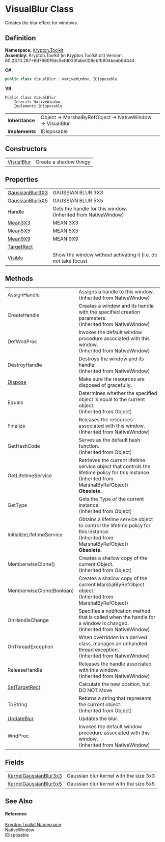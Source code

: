 # VisualBlur Class


Creates the blur effect for windows.



## Definition
**Namespace:** <a href="79d2eac2-21f4-54ff-7552-b20c33c30600.md">Krypton.Toolkit</a>  
**Assembly:** Krypton.Toolkit (in Krypton.Toolkit.dll) Version: 80.23.10.287+8d7660f9dc5efd033fabe008ebfb904beab6d444

**C#**
``` C#
public class VisualBlur : NativeWindow, IDisposable
```
**VB**
``` VB
Public Class VisualBlur
	Inherits NativeWindow
	Implements IDisposable
```

<table><tr><td><strong>Inheritance</strong></td><td>Object  →  MarshalByRefObject  →  NativeWindow  →  VisualBlur</td></tr>
<tr><td><strong>Implements</strong></td><td>IDisposable</td></tr>
</table>



## Constructors
<table>
<tr>
<td><a href="9dddc13c-6c82-fbcb-49ee-bf60a05526bb.md">VisualBlur</a></td>
<td>Create a shadow thingy</td></tr>
</table>

## Properties
<table>
<tr>
<td><a href="65f1b260-4d0b-fa06-d58c-9840bb00178e.md">GaussianBlur3X3</a></td>
<td>GAUSSIAN BLUR 3X3</td></tr>
<tr>
<td><a href="1a690e0d-7b07-fc19-3cd5-7d1dda72a2e6.md">GaussianBlur5X5</a></td>
<td>GAUSSIAN BLUR 5X5</td></tr>
<tr>
<td>Handle</td>
<td>Gets the handle for this window.<br />(Inherited from NativeWindow)</td></tr>
<tr>
<td><a href="b0dd7bb8-8ec7-28d9-99c0-ec8153fc1634.md">Mean3X3</a></td>
<td>MEAN 3X3</td></tr>
<tr>
<td><a href="8b7eed0d-9df0-6147-d770-b853e6f96ef4.md">Mean5X5</a></td>
<td>MEAN 5X5</td></tr>
<tr>
<td><a href="73ae8e69-0b0d-755c-1203-0a19ff6e8e07.md">Mean9X9</a></td>
<td>MEAN 9X9</td></tr>
<tr>
<td><a href="a51261c8-772b-dae8-5c8e-51c76d84f208.md">TargetRect</a></td>
<td> </td></tr>
<tr>
<td><a href="dd47d07d-4b8a-d130-255c-c286f816a4d1.md">Visible</a></td>
<td>Show the window without activating it (i.e. do not take focus)</td></tr>
</table>

## Methods
<table>
<tr>
<td>AssignHandle</td>
<td>Assigns a handle to this window.<br />(Inherited from NativeWindow)</td></tr>
<tr>
<td>CreateHandle</td>
<td>Creates a window and its handle with the specified creation parameters.<br />(Inherited from NativeWindow)</td></tr>
<tr>
<td>DefWndProc</td>
<td>Invokes the default window procedure associated with this window.<br />(Inherited from NativeWindow)</td></tr>
<tr>
<td>DestroyHandle</td>
<td>Destroys the window and its handle.<br />(Inherited from NativeWindow)</td></tr>
<tr>
<td><a href="54f50186-3764-2794-3aab-f48430bf7771.md">Dispose</a></td>
<td>Make sure the resources are disposed of gracefully.</td></tr>
<tr>
<td>Equals</td>
<td>Determines whether the specified object is equal to the current object.<br />(Inherited from Object)</td></tr>
<tr>
<td>Finalize</td>
<td>Releases the resources associated with this window.<br />(Inherited from NativeWindow)</td></tr>
<tr>
<td>GetHashCode</td>
<td>Serves as the default hash function.<br />(Inherited from Object)</td></tr>
<tr>
<td>GetLifetimeService</td>
<td>Retrieves the current lifetime service object that controls the lifetime policy for this instance.<br />(Inherited from MarshalByRefObject)<br /><strong>Obsolete.</strong></td></tr>
<tr>
<td>GetType</td>
<td>Gets the Type of the current instance.<br />(Inherited from Object)</td></tr>
<tr>
<td>InitializeLifetimeService</td>
<td>Obtains a lifetime service object to control the lifetime policy for this instance.<br />(Inherited from MarshalByRefObject)<br /><strong>Obsolete.</strong></td></tr>
<tr>
<td>MemberwiseClone()</td>
<td>Creates a shallow copy of the current Object.<br />(Inherited from Object)</td></tr>
<tr>
<td>MemberwiseClone(Boolean)</td>
<td>Creates a shallow copy of the current MarshalByRefObject object.<br />(Inherited from MarshalByRefObject)</td></tr>
<tr>
<td>OnHandleChange</td>
<td>Specifies a notification method that is called when the handle for a window is changed.<br />(Inherited from NativeWindow)</td></tr>
<tr>
<td>OnThreadException</td>
<td>When overridden in a derived class, manages an unhandled thread exception.<br />(Inherited from NativeWindow)</td></tr>
<tr>
<td>ReleaseHandle</td>
<td>Releases the handle associated with this window.<br />(Inherited from NativeWindow)</td></tr>
<tr>
<td><a href="56fa3bf1-59a7-8a58-e8ec-6974d89541c7.md">SetTargetRect</a></td>
<td>Calculate the new position, but DO NOT Move</td></tr>
<tr>
<td>ToString</td>
<td>Returns a string that represents the current object.<br />(Inherited from Object)</td></tr>
<tr>
<td><a href="11191c14-8e8a-ce27-1492-49a91dd39bc1.md">UpdateBlur</a></td>
<td>Updates the blur.</td></tr>
<tr>
<td>WndProc</td>
<td>Invokes the default window procedure associated with this window.<br />(Inherited from NativeWindow)</td></tr>
</table>

## Fields
<table>
<tr>
<td><a href="e21345a2-4d37-a659-bb1e-dc68b69bf21e.md">KernelGaussianBlur3x3</a></td>
<td>Gaussian blur kernel with the size 3x3</td></tr>
<tr>
<td><a href="b1c73249-f35b-a57d-778e-efcd22cc870e.md">KernelGaussianBlur5x5</a></td>
<td>Gaussian blur kernel with the size 5x5</td></tr>
</table>

## See Also


#### Reference
<a href="79d2eac2-21f4-54ff-7552-b20c33c30600.md">Krypton.Toolkit Namespace</a>  
NativeWindow  
IDisposable  
